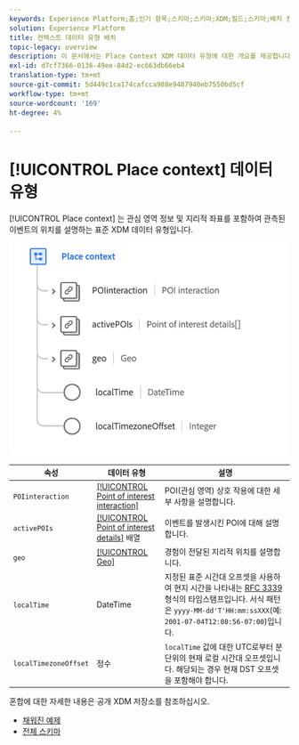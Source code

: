 ```yaml
---
keywords: Experience Platform;홈;인기 항목;스키마;스키마;XDM;필드;스키마;배치 컨텍스트;placeContext;data-type;data-type;data type
solution: Experience Platform
title: 컨텍스트 데이터 유형 배치
topic-legacy: overview
description: 이 문서에서는 Place Context XDM 데이터 유형에 대한 개요를 제공합니다.
exl-id: d7cf7366-0136-49ee-84d2-ec663db66eb4
translation-type: tm+mt
source-git-commit: 5d449c1ca174cafcca988e9487940eb7550bd5cf
workflow-type: tm+mt
source-wordcount: '169'
ht-degree: 4%

---
```


# [!UICONTROL Place context] 데이터 유형

[!UICONTROL Place context] 는 관심 영역 정보 및 지리적 좌표를 포함하여 관측된 이벤트의 위치를 설명하는 표준 XDM 데이터 유형입니다.

<img src="../images/data-types/place-context.png" width="500" /><br />

| 속성 | 데이터 유형 | 설명 |
| --- | --- | --- |
| `POIinteraction` | [[!UICONTROL Point of interest interaction]](./poi-interaction.md) | POI(관심 영역) 상호 작용에 대한 세부 사항을 설명합니다. |
| `activePOIs` | [[!UICONTROL Point of interest details]](./poi-details.md) 배열 | 이벤트를 발생시킨 POI에 대해 설명합니다. |
| `geo` | [[!UICONTROL Geo]](./geo.md) | 경험이 전달된 지리적 위치를 설명합니다. |
| `localTime` | DateTime | 지정된 표준 시간대 오프셋을 사용하여 현지 시간을 나타내는 [RFC 3339](https://tools.ietf.org/html/rfc3339) 형식의 타임스탬프입니다. 서식 패턴은 `yyyy-MM-dd'T'HH:mm:ssXXX`(예: `2001-07-04T12:08:56-07:00`)입니다. |
| `localTimezoneOffset` | 정수 | `localTime` 값에 대한 UTC로부터 분 단위의 현재 로컬 시간대 오프셋입니다. 해당되는 경우 현재 DST 오프셋을 포함해야 합니다. |

혼합에 대한 자세한 내용은 공개 XDM 저장소를 참조하십시오.

* [채워진 예제](https://github.com/adobe/xdm/blob/master/components/datatypes/placecontext.example.1.json)
* [전체 스키마](https://github.com/adobe/xdm/blob/master/components/datatypes/placecontext.schema.json)
